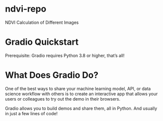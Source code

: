 # ndvi-repo
NDVI Calculation of Different Images



# Gradio Quickstart
Prerequisite: Gradio requires Python 3.8 or higher, that’s all!

# What Does Gradio Do?
One of the best ways to share your machine learning model, API, or data science workflow with others is to create an interactive app that allows your users or colleagues to try out the demo in their browsers.

Gradio allows you to build demos and share them, all in Python. And usually in just a few lines of code! 
